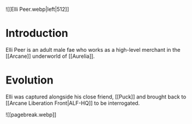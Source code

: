 ![[Elli Peer.webp|left|512]]


# Introduction
Elli Peer is an adult male fae who works as a high-level merchant in the [[Arcane]] underworld of [[Aurelia]].

# Evolution
Elli was captured alongside his close friend, [[Puck]] and brought back to [[Arcane Liberation Front|ALF-HQ]] to be interrogated.

![[pagebreak.webp]]
